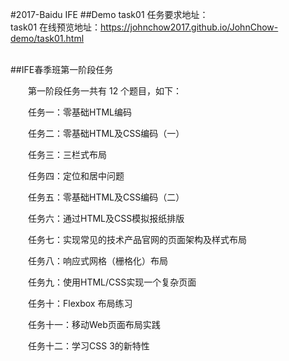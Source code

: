 #2017-Baidu IFE
##Demo
task01 任务要求地址：<br>
task01 在线预览地址：https://johnchow2017.github.io/JohnChow-demo/task01.html

<br>
##IFE春季班第一阶段任务


　　第一阶段任务一共有 12 个题目，如下：

　　任务一：零基础HTML编码

　　任务二：零基础HTML及CSS编码（一）

　　任务三：三栏式布局

　　任务四：定位和居中问题

　　任务五：零基础HTML及CSS编码（二）

　　任务六：通过HTML及CSS模拟报纸排版

　　任务七：实现常见的技术产品官网的页面架构及样式布局

　　任务八：响应式网格（栅格化）布局

　　任务九：使用HTML/CSS实现一个复杂页面

　　任务十：Flexbox 布局练习

　　任务十一：移动Web页面布局实践

　　任务十二：学习CSS 3的新特性

